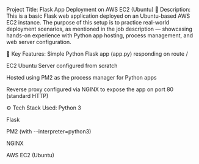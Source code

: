  Project Title: Flask App Deployment on AWS EC2 (Ubuntu)
🔧 Description:
This is a basic Flask web application deployed on an Ubuntu-based AWS EC2 instance. The purpose of this setup is to practice real-world deployment scenarios, as mentioned in the job description — showcasing hands-on experience with Python app hosting, process management, and web server configuration.

📌 Key Features:
Simple Python Flask app (app.py) responding on route /

EC2 Ubuntu Server configured from scratch

Hosted using PM2 as the process manager for Python apps

Reverse proxy configured via NGINX to expose the app on port 80 (standard HTTP)

⚙️ Tech Stack Used:
Python 3

Flask

PM2 (with --interpreter=python3)

NGINX

AWS EC2 (Ubuntu)

